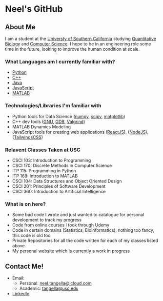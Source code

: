# **Neel's GitHub**

## About Me

I am a student at the [Universty of Southern California](https://www.usc.edu/)
studying [Quantitative Biology](https://www.qcb-dornsife.usc.edu/) and [Computer Science](https://www.cs.usc.edu/academic-programs/undergrad/minor-computer-science/). I hope to be in an engineering role some time in the future, looking to improve the human condition at scale. 

### What Languages am I currently familiar with?
- [Python](https://www.python.org/)
- [C++](https://www.cplusplus.com/)
- [Java](https://www.java.com/en/)
- [JavaScript](https://www.javascript.com/)
- [MATLAB](https://www.mathworks.com/products/matlab.html)

### Technologies/Libraries I'm familiar with
- Python tools for Data Science ([numpy](https://numpy.org/), [scipy](https://scipy.org/), [matplotlib](https://matplotlib.org/))
- C++ dev tools ([GNU](https://www.gnu.org/home.en.html), [GDB](https://www.sourceware.org/gdb/), [Valgrind](https://valgrind.org/))
- MATLAB Dynamics Modeling
- JavaScript tools for creating web applications ([ReactJS](https://reactjs.org/)), ([NodeJS](https://nodejs.org/en/)), ([TailwindsCSS](https://tailwindcss.com/)) 

### Relavent Classes Taken at USC 
- CSCI 103: Introduction to Programming
- CSCI 170: Discrete Methods in Computer Science 
- ITP 115: Programming in Python
- ITP 168: Introduction to MATLAB
- CSCI 104: Data Structures and Object Oriented Design
- CSCI 201: Principles of Software Development 
- CSCI 360: Introduction to Artificial Intelligence 

### What is on here?
- Some bad code I wrote and just wanted to catalogue for personal development to track my progress
- Code from online courses I took through Udemy
- Code in certain domains (Statistics, Bioinformatics), nothing too fancy, this code is old too 
- Private Repositories for all the code written for each of my classes listed above 
- My personal website which is currently a work in progress 


## Contact Me!
- Email: 
    - Personal: [neel.tangella@icloud.com](neel.tangella@icloud.com)
    - Academic: [tangella@usc.edu](tangella@usc.edu)
- [LinkedIn](https://www.linkedin.com/in/neel-tangella/)




